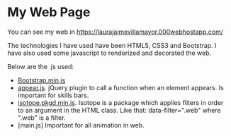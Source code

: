 # My Web Page

You can see my web in https://laurajaimevillamayor.000webhostapp.com/

The technologies I have used have been HTML5, CSS3 and Bootstrap. 
I have also used some javascript to renderized and decorated the web.

Below are the .js used:

* [Bootstrap.min.js](http://getbootstrap.com/docs/4.0/getting-started/download/)
* [appear.js](https://github.com/bas2k/jquery.appear/). jQuery plugin to call a function when an element appears. Is important for skills bars.
* [isotope.pkgd.min.js](https://isotope.metafizzy.co/). Isotope is a package which applies fliters in order to an argument in the HTML class. Like that: data-filter=".web" where ".web" is a filter.
* [main.js] Important for all animation in web.
